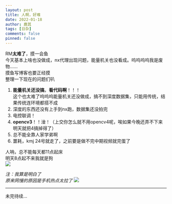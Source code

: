 ```yaml
---
layout: post
title: 人啊，好难
date: 2022-01-18
author: 鹿其
tags: [日杂]
comments: false
pinned: false
---
```

RM**太难了**，摸一会鱼  
今天基本上啥也没做成，nx代理出现问题，能量机关也没看成。呜呜呜呜我是废物......  
摸鱼写博客也要正经摸  
整理一下现在的问题们叭  
1. **能量机关还没搞**，**看代码啊**！！！  
   这个也太难了呜呜呜能量机关还没做成，搞不到深度数据集，只能用传统，结果传统连环境都搭不成  
2. 深度的东西还没有上手到nx跑，数据集还没拍完  
3. 电控联调！
4. **opencv3**！！淦！（上交你怎么就不用opencv4呢，唉如果今晚还弄不下来明天就把4搞掉得了）  
5. 总不能全靠人家学弟啊  
6. 噩耗，kmj 24号就走了，之前要是做不完中期视频就完蛋了  

人呐，总不能每天都11点起床  
明天8点起不来我就是狗  
![](https://th.bing.com/th/id/R.971765d28ef4dcf4e656923575407ed1?rik=nIjEeENRndQ3pA&pid=ImgRaw&r=0)


*注：我算是明白了  
原来网慢的原因是手机热点太拉了*
![](https://th.bing.com/th/id/R.898dca83c01223ebcda474775f279dbb?rik=etppVhU2Q1NOpg&pid=ImgRaw&r=0&sres=1&sresct=1 )

------
未完待续...